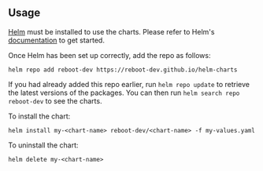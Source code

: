 ## Usage

[Helm](https://helm.sh) must be installed to use the charts. Please refer to
Helm's [documentation](https://helm.sh/docs) to get started.

Once Helm has been set up correctly, add the repo as follows:

    helm repo add reboot-dev https://reboot-dev.github.io/helm-charts

If you had already added this repo earlier, run `helm repo update` to retrieve
the latest versions of the packages. You can then run `helm search repo reboot-dev` to see the charts.

To install the <chart-name> chart:

    helm install my-<chart-name> reboot-dev/<chart-name> -f my-values.yaml

To uninstall the chart:

    helm delete my-<chart-name>
